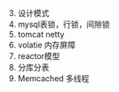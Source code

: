 3. 设计模式
4. mysql表锁，行锁，间隙锁
10. tomcat netty
11. volatie 内存屏障
14. reactor模型
15. 分库分表
16. Memcached 多线程